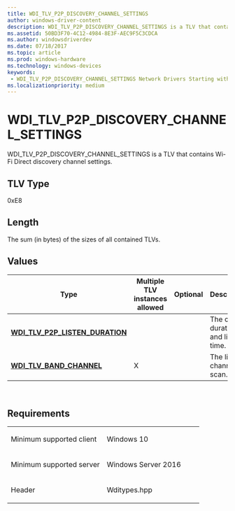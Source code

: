 ```yaml
---
title: WDI_TLV_P2P_DISCOVERY_CHANNEL_SETTINGS
author: windows-driver-content
description: WDI_TLV_P2P_DISCOVERY_CHANNEL_SETTINGS is a TLV that contains Wi-Fi Direct discovery channel settings.
ms.assetid: 50BD3F70-4C12-4984-8E3F-AEC9F5C3CDCA
ms.author: windowsdriverdev 
ms.date: 07/18/2017 
ms.topic: article 
ms.prod: windows-hardware 
ms.technology: windows-devices 
keywords:
 - WDI_TLV_P2P_DISCOVERY_CHANNEL_SETTINGS Network Drivers Starting with Windows Vista
ms.localizationpriority: medium
---
```


# WDI\_TLV\_P2P\_DISCOVERY\_CHANNEL\_SETTINGS


WDI\_TLV\_P2P\_DISCOVERY\_CHANNEL\_SETTINGS is a TLV that contains Wi-Fi Direct discovery channel settings.

## TLV Type


0xE8

## Length


The sum (in bytes) of the sizes of all contained TLVs.

## Values


| Type                                                                   | Multiple TLV instances allowed | Optional | Description                         |
|------------------------------------------------------------------------|--------------------------------|----------|-------------------------------------|
| [**WDI\_TLV\_P2P\_LISTEN\_DURATION**](wdi-tlv-p2p-listen-duration.md) |                                |          | The cycle duration and listen time. |
| [**WDI\_TLV\_BAND\_CHANNEL**](wdi-tlv-band-channel.md)                | X                              |          | The list of channels to scan.       |

 

Requirements
------------

<table>
<colgroup>
<col width="50%" />
<col width="50%" />
</colgroup>
<tbody>
<tr class="odd">
<td><p>Minimum supported client</p></td>
<td><p>Windows 10</p></td>
</tr>
<tr class="even">
<td><p>Minimum supported server</p></td>
<td><p>Windows Server 2016</p></td>
</tr>
<tr class="odd">
<td><p>Header</p></td>
<td>Wditypes.hpp</td>
</tr>
</tbody>
</table>

 

 




